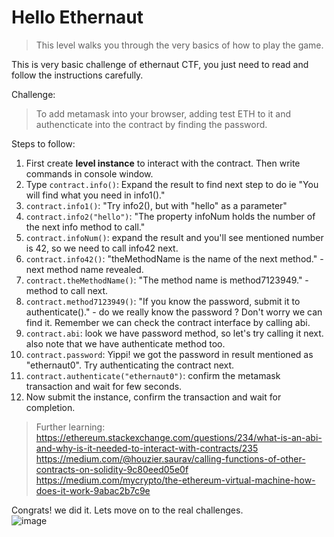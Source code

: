 # Hello Ethernaut
> This level walks you through the very basics of how to play the game.

This is very basic challenge of ethernaut CTF, you just need to read and follow the instructions carefully.

Challenge: 
> To add metamask into your browser, adding test ETH to it and authencticate into the contract by finding the password.

Steps to follow: 

1.  First create **level instance** to interact with the contract. Then write commands in console window.
2.  Type ```contract.info()```: Expand the result to find next step to do ie  "You will find what you need in info1()."
3.  ```contract.info1()```: "Try info2(), but with \"hello\" as a parameter"
4. ```contract.info2("hello")```: "The property infoNum holds the number of the next info method to call."
5. ```contract.infoNum()```: expand the result and you'll see mentioned  number is 42, so we need to call info42 next.
6. ```contract.info42()```: "theMethodName is the name of the next method." - next method name revealed.
7. ```contract.theMethodName()```: "The method name is method7123949." - method to call next.
8. ```contract.method7123949()```: "If you know the password, submit it to authenticate()." - do we really know the password
? Don't worry we can find it. Remember we can check the contract interface by calling abi. 
9. ```contract.abi```: look we have password method, so let's try calling it next. also note that we have authenticate method too.
10. ```contract.password```: Yippi! we got the password in result mentioned as "ethernaut0". Try authenticating the contract next.
11. ```contract.authenticate("ethernaut0")```: confirm the metamask transaction and wait for few seconds.
12. Now submit the instance, confirm the transaction and wait for completion.

> Further learning: 
 https://ethereum.stackexchange.com/questions/234/what-is-an-abi-and-why-is-it-needed-to-interact-with-contracts/235
 https://medium.com/@houzier.saurav/calling-functions-of-other-contracts-on-solidity-9c80eed05e0f
 https://medium.com/mycrypto/the-ethereum-virtual-machine-how-does-it-work-9abac2b7c9e




Congrats! we did it. Lets move on to the real challenges.  
![image](https://user-images.githubusercontent.com/15854015/151848427-94229470-8436-49d9-8c3b-2617f0e43409.png)

